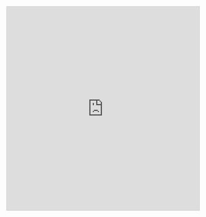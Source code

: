 <iframe class="airtable-embed" src="https://airtable.com/embed/shraMbFnqoPZAz75Z?backgroundColor=purple" frameborder="0" onmousewheel="" width="100%" height="533" style="background: transparent; border: 1px solid #ccc;"></iframe>
